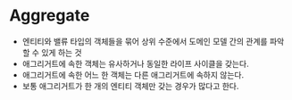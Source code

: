 # Aggregate

* 엔티티와 밸류 타입의 객체들을 묶어 상위 수준에서 도메인 모델 간의 관계를 파악할 수 있게 하는 것
* 애그리거트에 속한 객체는 유사하거나 동일한 라이프 사이클을 갖는다.
* 애그리거트에 속한 어느 한 객체는 다른 애그리거트에 속하지 않는다.
* 보통 애그리거트가 한 개의 엔티티 객체만 갖는 경우가 많다고 한다.

<figure><img src="../../../../.gitbook/assets/스크린샷 2023-02-08 오후 4.08.51.png" alt=""><figcaption></figcaption></figure>



